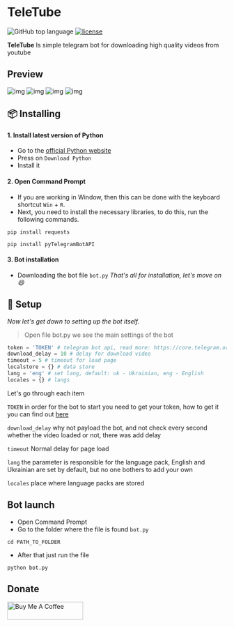# TeleTube
<img alt="GitHub top language" src="https://img.shields.io/github/languages/top/JollyBenn/TeleTube"> [![license](https://img.shields.io/github/license/JollyBenn/teletube.svg?style=flat-square&maxAge=2592000&label=License)](https://raw.githubusercontent.com/JollyBenn/teletube/master/LICENSE)

**TeleTube** Is simple telegram bot for downloading high quality videos from youtube

## Preview

![img](https://user-images.githubusercontent.com/98279182/170562848-84100eba-5f23-4b71-9316-2c43983ae253.png)
![img](https://user-images.githubusercontent.com/98279182/170562931-bb5912e3-b2d3-4b98-b7a6-0594172e0032.png)
![img](https://user-images.githubusercontent.com/98279182/170562981-2d800463-e9cd-4171-b00f-5c67fd697ee2.png)
![img](https://user-images.githubusercontent.com/98279182/170562992-56df30cd-b994-47f8-81c8-8817ff907359.png)


## 📦 Installing
#### 1. Install latest version of Python
- Go to the [official Python website](https://www.python.org/downloads/)
- Press on `Download Python`
- Install it

#### 2. Open Command Prompt
- If you are working in Window, then this can be done with the keyboard shortcut `Win` + `R`.
- Next, you need to install the necessary libraries, to do this, run the following commands.

```console
pip install requests
```

```code
pip install pyTelegramBotAPI
```
#### 3. Bot installation
- Downloading the bot file `bot.py`
*That's all for installation, let's move on 😄*

## 🔨 Setup
*Now let's get down to setting up the bot itself.*
> Open file bot.py we see the main settings of the bot
```python
token = 'TOKEN' # telegram bot api, read more: https://core.telegram.org/api
download_delay = 10 # delay for download video
timeout = 5 # timeout for load page
localstore = {} # data store
lang = 'eng' # set lang, default: uk - Ukrainian, eng - English
locales = {} # langs
```
Let's go through each item

`TOKEN` in order for the bot to start you need to get your token, how to get it you can find out [here](https://core.telegram.org/api)

`download_delay` why not payload the bot, and not check every second whether the video loaded or not, there was add delay

`timeout` Normal delay for page load

`lang` the parameter is responsible for the language pack, English and Ukrainian are set by default, but no one bothers to add your own

`locales` place where language packs are stored

## Bot launch
- Open Command Prompt
- Go to the folder where the file is found `bot.py`
```console
cd PATH_TO_FOLDER
```
- After that just run the file
```console
python bot.py
```

## Donate
<a href="https://www.buymeacoffee.com/jollybenn" target="_blank"><img src="https://cdn.buymeacoffee.com/buttons/default-orange.png" alt="Buy Me A Coffee" height="41" width="174"></a>
